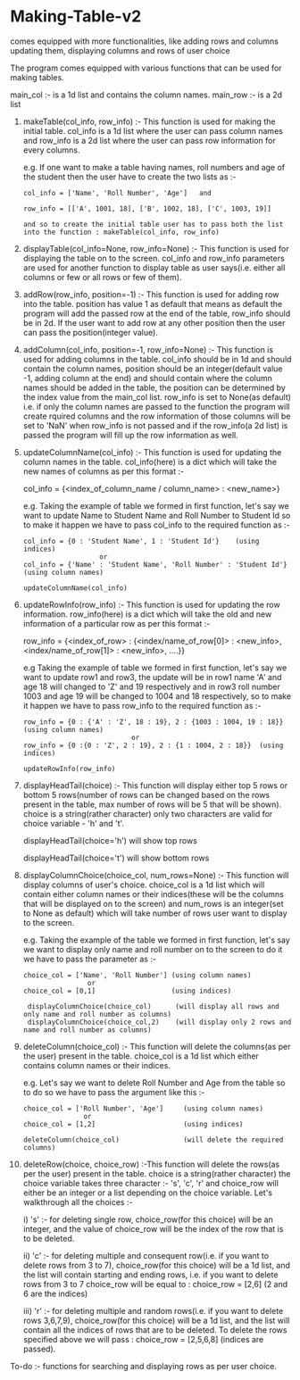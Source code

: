 # Making-Table-v2
comes equipped with more functionalities, like adding rows and columns updating them, displaying columns and rows of user choice

The program comes equipped with various functions that can be used for making tables.

main_col :- is a 1d list and contains the column names.
main_row :- is a 2d list 


1. makeTable(col_info, row_info) :- This function is used for making the initial table. col_info is a 1d list where the user can pass column names and row_info is a 2d list where the user can pass row information for every columns.

    e.g. If one want to make a table having names, roll numbers and age of the student then the user have to create the two lists as :-

       col_info = ['Name', 'Roll Number', 'Age']   and
     
       row_info = [['A', 1001, 18], ['B', 1002, 18], ['C', 1003, 19]]
     
       and so to create the initial table user has to pass both the list into the function : makeTable(col_info, row_info)
     
   
2. displayTable(col_info=None, row_info=None) :- This function is used for displaying the table on to the screen. col_info and row_info parameters are used for another function to display table as user says(i.e. either all columns or few or all rows or few of them).


3. addRow(row_info, position=-1) :- This function is used for adding row into the table. position has value 1 as default that means as default the program will add the passed row at the end of the table, row_info should be in 2d. If the user want to add row at any other position then the user can pass the position(integer value).


4. addColumn(col_info, position=-1, row_info=None) :- This function is used for adding columns in the table. col_info should be in 1d and should contain the column names, position should be an integer(default value -1, adding column at the end) and should contain where the column names should be added in the table, the position can be determined by the index value from the main_col list. row_info is set to None(as default) i.e. if only the column names are passed to the function the program will create rquired columns and the row information of those columns will be set to 'NaN' when row_info is not passed and if the row_info(a 2d list) is passed the program will fill up the row information as well.


5. updateColumnName(col_info) :- This function is used for updating the column names in the table. col_info(here) is a dict which will take the new names of columns as per this format :-

     col_info = {<index_of_column_name / column_name> : <new_name>}

     e.g. Taking the example of table we formed in first function, let's say we want to update Name to Student Name and Roll Number to        Student Id so to make it happen we have to pass col_info to the required function as :-

       col_info = {0 : 'Student Name', 1 : 'Student Id'}    (using indices)             
                          or                                   
       col_info = {'Name' : 'Student Name', 'Roll Number' : 'Student Id'}    (using column names)
                               
       updateColumnName(col_info)       
                               

6. updateRowInfo(row_info) :- This function is used for updating the row information. row_info(here) is a dict which will take the old and new information of a particular row as per this format :- 

      row_info = {<index_of_row> : {<index/name_of_row[0]> : <new_info>, <index/name_of_row[1]> : <new_info>, ....}}

      e.g Taking the example of table we formed in first function, let's say we want to update row1 and row3, the update will be in row1       name 'A' and age 18 will changed to 'Z' and 19 respectively and in row3 roll number 1003 and age 19 will be changed to 1004 and 18       respectively, so to make it happen we have to pass row_info to the required function as :-

       row_info = {0 : {'A' : 'Z', 18 : 19}, 2 : {1003 : 1004, 19 : 18}} (using column names)
                                  or
       row_info = {0 :{0 : 'Z', 2 : 19}, 2 : {1 : 1004, 2 : 18}}  (using indices)  
    
       updateRowInfo(row_info)
                                
                                
7. displayHeadTail(choice) :- This function will display either top 5 rows or bottom 5 rows(number of rows can be changed based on the rows present in the table, max number of rows will be 5 that will be shown). choice is a string(rather character) only two characters are valid for choice variable - 'h' and 't'.

      displayHeadTail(choice='h')     will show top rows

      displayHeadTail(choice='t')     will show bottom rows

8. displayColumnChoice(choice_col, num_rows=None) :- This function will display columns of user's choice. choice_col is a 1d list which will contain either column names or their indices(these will be the columns that will be displayed on to the screen) and num_rows is an integer(set to None as default) which will take number of rows user want to display to the screen.

      e.g. Taking the example of the table we formed in first function, let's say we want to display only name and roll number on to           the screen to do it we have to pass the parameter as :-
      
       choice_col = ['Name', 'Roll Number'] (using column names)
                       or
       choice_col = [0,1]                   (using indices)
       
        displayColumnChoice(choice_col)      (will display all rows and only name and roll number as columns)
        displayColumnChoice(choice_col,2)    (will display only 2 rows and name and roll number as columns)
                                                                    
                                                                    
9. deleteColumn(choice_col) :- This function will delete the columns(as per the user) present in the table. choice_col is a 1d list which either contains column names or their indices.

      e.g. Let's say we want to delete Roll Number and Age from the table so to do so we have to pass the argument like this :-
      
       choice_col = ['Roll Number', 'Age']     (using column names)
                      or
       choice_col = [1,2]                      (using indices)
       
       deleteColumn(choice_col)                (will delete the required columns)
       

10. deleteRow(choice, choice_row) :-This function will delete the rows(as per the user) present in the table. choice is a string(rather character) the choice variable takes three character :- 's', 'c', 'r' and choice_row will either be an integer or a list depending on the choice variable. Let's walkthrough all the choices :-

     i) 's' :- for deleting single row, choice_row(for this choice) will be an integer, and the value of choice_row will be                            the index of the row that is to be deleted.
     
     ii) 'c' :- for deleting multiple and consequent row(i.e. if you want to delete rows from 3 to 7), choice_row(for this                               choice) will be a 1d list, and the list will contain starting and ending rows, i.e. if you want to delete rows 
                from 3 to 7 choice_row will be equal to : choice_row = [2,6] (2 and 6 are the indices)
                                       
     iii) 'r' :- for deleting multiple and random rows(i.e. if you want to delete rows 3,6,7,9), choice_row(for this choice) 
                 will be a 1d list, and the list will contain all the indices of rows that are to be deleted. To delete the                              rows specified above we will pass : choice_row = [2,5,6,8] (indices are passed).
                           
                           
To-do :- functions for searching and displaying rows as per user choice.
